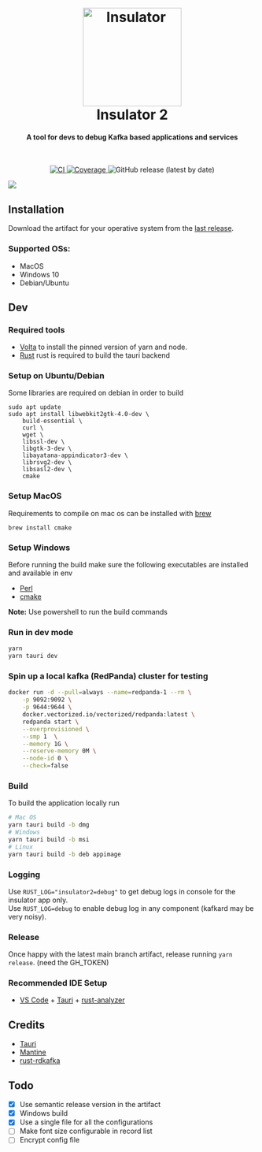 <h1 align="center">
  <br>
  <img src="src-tauri/icons/icon.png" alt="Insulator" width="200">
  <br>
  Insulator 2
  <br>
</h1>

<h4 align="center">A tool for devs to debug Kafka based applications and services</h4>
<br/>
<p align="center">

<a href="https://github.com/andrewinci/insulator2/actions/workflows/ci.yml">
    <img src="https://github.com/andrewinci/insulator2/actions/workflows/ci.yml/badge.svg"
         alt="CI"/>
  </a>
 
 <a href="https://codecov.io/github/andrewinci/insulator2" > 
  <img src="https://codecov.io/github/andrewinci/insulator2/branch/main/graph/badge.svg?token=pGmWpeLba1" alt="Coverage"/> 
 </a>

 <img alt="GitHub release (latest by date)" src="https://img.shields.io/github/v/release/andrewinci/insulator2?style=plastic">

<a href="https://app.fossa.com/projects/custom%2B19254%2Fgithub.com%2Fandrewinci%2Finsulator2?ref=badge_shield" alt="FOSSA Status"><img src="https://app.fossa.com/api/projects/custom%2B19254%2Fgithub.com%2Fandrewinci%2Finsulator2.svg?type=shield"/></a>

</p>

## Installation

Download the artifact for your operative system from the [last release](https://github.com/andrewinci/insulator2/releases/latest/).

### Supported OSs:

- MacOS
- Windows 10
- Debian/Ubuntu

## Dev

### Required tools

- [Volta](https://github.com/volta-cli/volta) to install the pinned version of yarn and node.
- [Rust](https://www.rust-lang.org/tools/install) rust is required to build the tauri backend

### Setup on Ubuntu/Debian

Some libraries are required on debian in order to build

```
sudo apt update
sudo apt install libwebkit2gtk-4.0-dev \
    build-essential \
    curl \
    wget \
    libssl-dev \
    libgtk-3-dev \
    libayatana-appindicator3-dev \
    librsvg2-dev \
    libsasl2-dev \
    cmake
```

### Setup MacOS

Requirements to compile on mac os can be installed with [brew](https://brew.sh/)

`brew install cmake`

### Setup Windows

Before running the build make sure the following executables are installed and available in env

- [Perl](https://strawberryperl.com/)
- [cmake](https://github.com/Kitware/CMake/releases/download/v3.24.2/cmake-3.24.2-windows-x86_64.msi)

**Note:** Use powershell to run the build commands

### Run in dev mode

```bash
yarn
yarn tauri dev
```

### Spin up a local kafka (RedPanda) cluster for testing

```bash
docker run -d --pull=always --name=redpanda-1 --rm \
    -p 9092:9092 \
    -p 9644:9644 \
    docker.vectorized.io/vectorized/redpanda:latest \
    redpanda start \
    --overprovisioned \
    --smp 1  \
    --memory 1G \
    --reserve-memory 0M \
    --node-id 0 \
    --check=false
```

### Build

To build the application locally run

```bash
# Mac OS
yarn tauri build -b dmg
# Windows
yarn tauri build -b msi
# Linux
yarn tauri build -b deb appimage
```

### Logging

Use `RUST_LOG="insulator2=debug"` to get debug logs in console for the insulator app only.  
Use `RUST_LOG=debug` to enable debug log in any component (kafkard may be very noisy).

### Release

Once happy with the latest main branch artifact, release running `yarn release`. (need the GH_TOKEN)

### Recommended IDE Setup

- [VS Code](https://code.visualstudio.com/) + [Tauri](https://marketplace.visualstudio.com/items?itemName=tauri-apps.tauri-vscode) + [rust-analyzer](https://marketplace.visualstudio.com/items?itemName=rust-lang.rust-analyzer)

## Credits

- [Tauri](https://tauri.app/)
- [Mantine](https://mantine.dev/)
- [rust-rdkafka](https://github.com/fede1024/rust-rdkafka)

## Todo

- [x] Use semantic release version in the artifact
- [x] Windows build
- [x] Use a single file for all the configurations
- [ ] Make font size configurable in record list
- [ ] Encrypt config file
